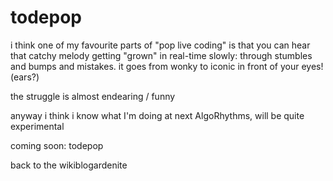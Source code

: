 # todepop

<p>i think one of my favourite parts of &quot;pop live coding&quot; is that you can hear that catchy melody getting &quot;grown&quot; in real-time slowly: through stumbles and bumps and mistakes. it goes from wonky to iconic in front of your eyes! (ears?)</p>

<p>the struggle is almost endearing / funny</p><p>anyway i think i know what I&#39;m doing at next AlgoRhythms, will be quite experimental</p>

<p>coming soon: todepop</p>

<p>back to the wikiblogardenite</p>
